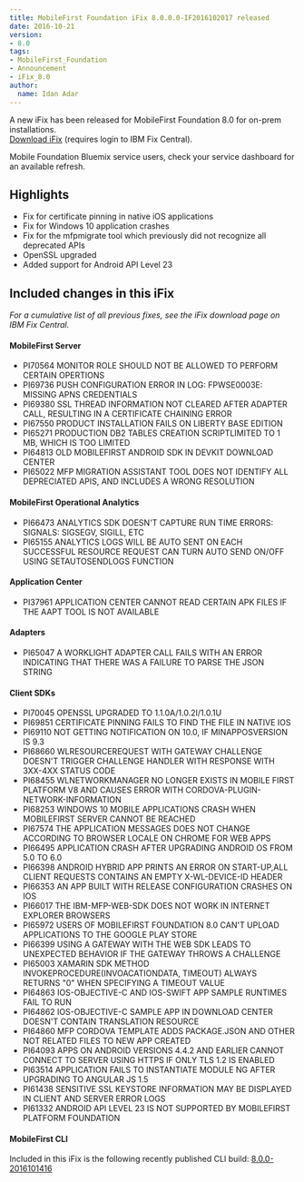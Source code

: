 ```yaml
---
title: MobileFirst Foundation iFix 8.0.0.0-IF2016102017 released
date: 2016-10-21
version:
- 8.0
tags:
- MobileFirst_Foundation
- Announcement
- iFix_8.0
author:
  name: Idan Adar 
---
```

A new iFix has been released for MobileFirst Foundation 8.0 for on-prem installations.  
[Download iFix](http://www.ibm.com/support/fixcentral/swg/quickorder?parent=ibm%7EOther%2Bsoftware&product=ibm/Other+software/IBM+MobileFirst+Platform+Foundation&release=8.0.0.0&platform=All&function=all&source=fc) (requires login to IBM Fix Central).

Mobile Foundation Bluemix service users, check your service dashboard for an available refresh.

## Highlights
* Fix for certificate pinning in native iOS applications
* Fix for Windows 10 application crashes
* Fix for the mfpmigrate tool which previously did not recognize all deprecated APIs
* OpenSSL upgraded
* Added support for Android API Level 23

## Included changes in this iFix
*For a cumulative list of all previous fixes, see the iFix download page on IBM Fix Central.*

#### MobileFirst Server
* PI70564 MONITOR ROLE SHOULD NOT BE ALLOWED TO PERFORM CERTAIN OPERTIONS  
* PI69736 PUSH CONFIGURATION ERROR IN LOG: FPWSE0003E: MISSING APNS CREDENTIALS  
* PI69380 SSL THREAD INFORMATION NOT CLEARED AFTER ADAPTER CALL, RESULTING IN A CERTIFICATE CHAINING ERROR  
* PI67550 PRODUCT INSTALLATION FAILS ON LIBERTY BASE EDITION  
* PI65271 PRODUCTION DB2 TABLES CREATION SCRIPTLIMITED TO 1 MB, WHICH IS TOO LIMITED  
* PI64813 OLD MOBILEFIRST ANDROID SDK IN DEVKIT DOWNLOAD CENTER  
* PI65022 MFP MIGRATION ASSISTANT TOOL DOES NOT IDENTIFY ALL DEPRECIATED APIS, AND INCLUDES A WRONG RESOLUTION  

#### MobileFirst Operational Analytics
* PI66473 ANALYTICS SDK DOESN'T CAPTURE RUN TIME ERRORS: SIGNALS: SIGSEGV, SIGILL, ETC  
* PI65155 ANALYTICS LOGS WILL BE AUTO SENT ON EACH SUCCESSFUL RESOURCE REQUEST CAN TURN AUTO SEND ON/OFF USING SETAUTOSENDLOGS FUNCTION  

#### Application Center
* PI37961 APPLICATION CENTER CANNOT READ CERTAIN APK FILES IF THE AAPT TOOL IS NOT AVAILABLE  

#### Adapters
* PI65047 A WORKLIGHT ADAPTER CALL FAILS WITH AN ERROR INDICATING THAT THERE WAS A FAILURE TO PARSE THE JSON STRING  

#### Client SDKs
* PI70045 OPENSSL UPGRADED TO 1.1.0A/1.0.2I/1.0.1U  
* PI69851 CERTIFICATE PINNING FAILS TO FIND THE FILE IN NATIVE IOS  
* PI69110 NOT GETTING NOTIFICATION ON 10.0, IF MINAPPOSVERSION IS 9.3  
* PI68660 WLRESOURCEREQUEST WITH GATEWAY CHALLENGE DOESN'T TRIGGER CHALLENGE HANDLER WITH RESPONSE WITH 3XX-4XX STATUS CODE  
* PI68455 WLNETWORKMANAGER NO LONGER EXISTS IN MOBILE FIRST PLATFORM V8 AND CAUSES ERROR WITH CORDOVA-PLUGIN-NETWORK-INFORMATION  
* PI68253 WINDOWS 10 MOBILE APPLICATIONS CRASH WHEN MOBILEFIRST SERVER CANNOT BE REACHED  
* PI67574 THE APPLICATION MESSAGES DOES NOT CHANGE ACCORDING TO BROWSER LOCALE ON CHROME FOR WEB APPS  
* PI66495 APPLICATION CRASH AFTER UPGRADING ANDROID OS FROM 5.0 TO 6.0  
* PI66398 ANDROID HYBRID APP PRINTS AN ERROR ON START-UP,ALL CLIENT REQUESTS CONTAINS AN EMPTY X-WL-DEVICE-ID HEADER  
* PI66353 AN APP BUILT WITH RELEASE CONFIGURATION CRASHES ON IOS  
* PI66017 THE IBM-MFP-WEB-SDK DOES NOT WORK IN INTERNET EXPLORER BROWSERS  
* PI65972 USERS OF MOBILEFIRST FOUNDATION 8.0 CAN'T UPLOAD APPLICATIONS TO THE GOOGLE PLAY STORE  
* PI66399 USING A GATEWAY WITH THE WEB SDK LEADS TO UNEXPECTED BEHAVIOR IF THE GATEWAY THROWS A CHALLENGE  
* PI65003 XAMARIN SDK METHOD INVOKEPROCEDURE(INVOACATIONDATA, TIMEOUT) ALWAYS RETURNS "0" WHEN SPECIFYING A TIMEOUT VALUE  
* PI64863 IOS-OBJECTIVE-C AND IOS-SWIFT APP SAMPLE RUNTIMES FAIL TO RUN  
* PI64862 IOS-OBJECTIVE-C SAMPLE APP IN DOWNLOAD CENTER DOESN'T CONTAIN TRANSLATION RESOURCE  
* PI64860 MFP CORDOVA TEMPLATE ADDS PACKAGE.JSON AND OTHER NOT RELATED FILES TO NEW APP CREATED  
* PI64093 APPS ON ANDROID VERSIONS 4.4.2 AND EARLIER CANNOT CONNECT TO SERVER USING HTTPS IF ONLY TLS 1.2 IS ENABLED  
* PI63514 APPLICATION FAILS TO INSTANTIATE MODULE NG AFTER UPGRADING TO ANGULAR JS 1.5  
* PI61438 SENSITIVE SSL KEYSTORE INFORMATION MAY BE DISPLAYED IN CLIENT AND SERVER ERROR LOGS  
* PI61332 ANDROID API LEVEL 23 IS NOT SUPPORTED BY MOBILEFIRST PLATFORM FOUNDATION  

#### MobileFirst CLI
Included in this iFix is the following recently published CLI build: [8.0.0-2016101416]({{site.baseurl}}/blog/2016/10/18/8-0-cli-release/)
